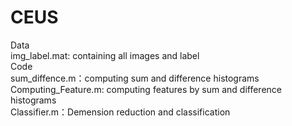 # CEUS  
Data  
img_label.mat: containing all images and label  
Code  
sum_diffence.m：computing sum and difference histograms  
Computing_Feature.m: computing features by sum and difference histograms  
Classifier.m：Demension reduction and classification  
